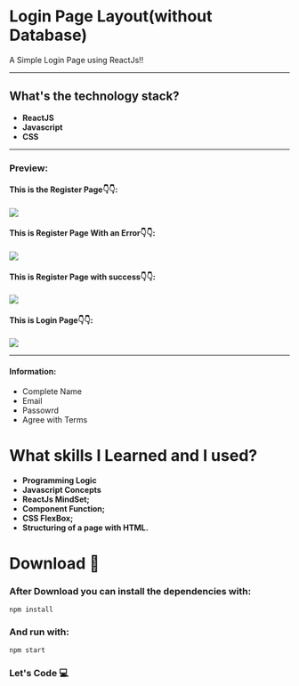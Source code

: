 
# Login Page Layout(without Database)

A Simple Login Page using ReactJs!!

---

## What's the technology stack?

- **ReactJS**
- **Javascript**
- **CSS**

---

### Preview:

#### This is the Register Page👇👇:

![](https://i.imgur.com/04cIPbA.png)

#### This is Register Page With an Error👇👇:

![](https://i.imgur.com/RDFPwsN.png)

#### This is Register Page with success👇👇:

![](https://i.imgur.com/lin6H0j.png)

#### This is Login Page👇👇:

![](https://i.imgur.com/uXdpibR.png)

---

#### Information:

- Complete Name
- Email
- Passowrd
- Agree with Terms 

# What skills I Learned and I used?

- **Programming Logic**
- **Javascript Concepts**
- **ReactJs MindSet;**
- **Component Function;**
- **CSS FlexBox;**
- **Structuring of a page with HTML.**

# Download 🔴 

### After Download you can install the dependencies with:

`npm install`

### And run with:

`npm start`

### Let's Code 💻

